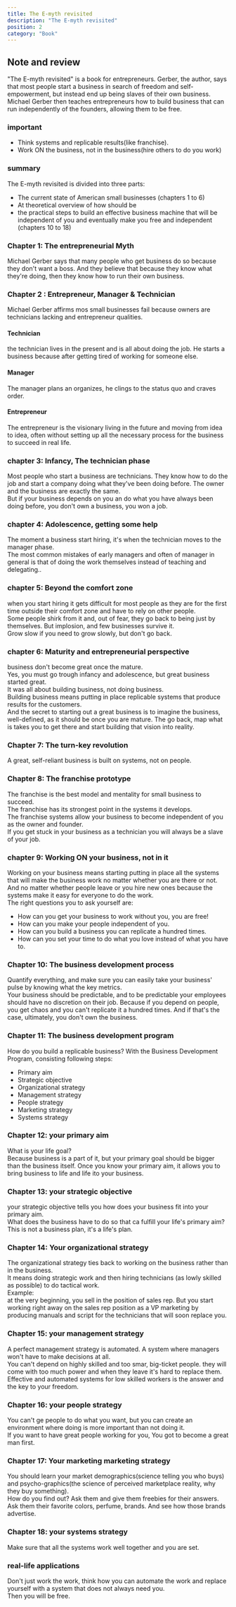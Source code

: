 ```yaml
---
title: The E-myth revisited
description: "The E-myth revisited"
position: 2
category: "Book"
---
```


## Note and review

"The E-myth revisited" is a book for entrepreneurs. Gerber, the author, says that most people start a business in search of freedom and self-empowerment, but instead end up being slaves of their own business.</br>
Michael Gerber then teaches entrepreneurs how to build business that can run independently of the founders, allowing them to be free.</br>

### important

- Think systems and replicable results(like franchise).</br>
- Work ON the business, not in the business(hire others to do you work)</br>

### summary

The E-myth revisited is divided into three parts:

- The current state of American small businesses (chapters 1 to 6)
- At theoretical overview of how should be
- the practical steps to build an effective business machine that will be independent of you and eventually make you free and independent (chapters 10 to 18)

### Chapter 1: The entrepreneurial Myth

Michael Gerber says that many people who get business do so because they don't want a boss. And they believe that because they know what they're doing, then they know how to run their own business.

### Chapter 2 : Entrepreneur, Manager & Technician

Michael Gerber affirms mos small businesses fail because owners are technicians lacking and entrepreneur qualities.

#### Technician

the technician lives in the present and is all about doing the job. He starts a business because after getting tired of working for someone else.

#### Manager

The manager plans an organizes, he clings to the status quo and craves order.

#### Entrepreneur

The entrepreneur is the visionary living in the future and moving from idea to idea, often without setting up all the necessary process for the business to succeed in real life.

### chapter 3: Infancy, The technician phase

Most people who start a business are technicians. They know how to do the job and start a company doing what they've been doing before. The owner and the business are exactly the same.</br>
But if your business depends on you an do what you have always been doing before, you don't own a business, you won a job.

### chapter 4: Adolescence, getting some help

The moment a business start hiring, it's when the technician moves to the manager phase.</br>
The most common mistakes of early managers and often of manager in general is that of doing the work themselves instead of teaching and delegating..

### chapter 5: Beyond the comfort zone

when you start hiring it gets difficult for most people as they are for the first time outside their comfort zone and have to rely on other people.  
Some people shirk from it and, out of fear, they go back to being just by themselves. But implosion, and few businesses survive it.  
Grow slow if you need to grow slowly, but don't go back.

### chapter 6: Maturity and entrepreneurial perspective

business don't become great once the mature.  
Yes, you must go trough infancy and adolescence, but great business started great.  
It was all about building business, not doing business.  
Building business means putting in place replicable systems that produce results for the customers.  
And the secret to starting out a great business is to imagine the business, well-defined, as it should be once you are mature. The go back, map what is takes you to get there and start building that vision into reality.

### Chapter 7: The turn-key revolution

A great, self-reliant business is built on systems, not on people.

### Chapter 8: The franchise prototype

The franchise is the best model and mentality for small business to succeed.  
The franchise has its strongest point in the systems it develops.  
The franchise systems allow your business to become independent of you as the owner and founder.  
If you get stuck in your business as a technician you will always be a slave of your job.

### chapter 9: Working ON your business, not in it

Working on your business means starting putting in place all the systems that will make the business work no matter whether you are there or not. And no matter whether people leave or you hire new ones because the systems make it easy for everyone to do the work.  
The right questions you to ask yourself are:

- How can you get your business to work without you, you are free!
- How can you make your people independent of you.
- How can you build a business you can replicate a hundred times.
- How can you set your time to do what you love instead of what you have to.

### Chapter 10: The business development process

Quantify everything, and make sure you can easily take your business' pulse by knowing what the key metrics.  
Your business should be predictable, and to be predictable your employees should have no discretion on their job. Because if you depend on people, you get chaos and you can't replicate it a hundred times. And if that's the case, ultimately, you don't own the business.

### Chapter 11: The business development program

How do you build a replicable business? With the Business Development Program, consisting following steps:

- Primary aim
- Strategic objective
- Organizational strategy
- Management strategy
- People strategy
- Marketing strategy
- Systems strategy

### Chapter 12: your primary aim

What is your life goal?  
Because business is a part of it, but your primary goal should be bigger than the business itself. Once you know your primary aim, it allows you to bring business to life and life ito your business.

### Chapter 13: your strategic objective

your strategic objective tells you how does your business fit into your primary aim.  
What does the business have to do so that ca fulfill your life's primary aim?  
This is not a business plan, it's a life's plan.

### Chapter 14: Your organizational strategy

The organizational strategy ties back to working on the business rather than in the business.  
It means doing strategic work and then hiring technicians (as lowly skilled as possible) to do tactical work.  
Example:  
at the very beginning, you sell in the position of sales rep. But you start working right away on the sales rep position as a VP marketing by producing manuals and script for the technicians that will soon replace you.

### Chapter 15: your management strategy

A perfect management strategy is automated. A system where managers won't have to make decisions at all.  
You can't depend on highly skilled and too smar, big-ticket people. they will come with too much power and when they leave it's hard to replace them.  
Effective and automated systems for low skilled workers is the answer and the key to your freedom.

### Chapter 16: your people strategy

You can't ge people to do what you want, but you can create an environment where doing is more important than not doing it.  
If you want to have great people working for you, You got to become a great man first.

### Chapter 17: Your marketing marketing strategy

You should learn your market demographics(science telling you who buys) and psycho-graphics(the science of perceived marketplace reality, why they buy something).  
How do you find out?
Ask them and give them freebies for their answers. Ask them their favorite colors, perfume, brands. And see how those brands advertise.

### Chapter 18: your systems strategy

Make sure that all the systems work well together and you are set.

### real-life applications

Don't just work the work, think how you can automate the work and replace yourself with a system that does not always need you.  
Then you will be free.
